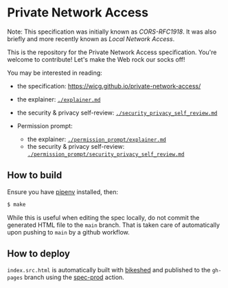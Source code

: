 
# Private Network Access

Note: This specification was initially known as *CORS-RFC1918*. It was also
briefly and more recently known as *Local Network Access*.

This is the repository for the Private Network Access specification. You're
welcome to contribute! Let's make the Web rock our socks off!

You may be interested in reading:

 - the specification: https://wicg.github.io/private-network-access/
 - the explainer:
   [`./explainer.md`](https://github.com/WICG/private-network-access/blob/master/explainer.md)
 - the security & privacy self-review:
   [`./security_privacy_self_review.md`](https://github.com/WICG/private-network-access/blob/master/security_privacy_self_review.md)

 - Permission prompt:
   - the explainer:
   [`./permission_prompt/explainer.md`](https://github.com/WICG/private-network-access/blob/master/permission_prompt/explainer.md)
   - the security & privacy self-review:
   [`./permission_prompt/security_privacy_self_review.md`](https://github.com/WICG/private-network-access/blob/master/permission_prompt/security_privacy_self_review.md)

## How to build

Ensure you have [pipenv](https://github.com/pypa/pipenv) installed, then:

```sh
$ make
```

While this is useful when editing the spec locally, do not commit the generated
HTML file to the `main` branch. That is taken care of automatically upon pushing
to `main` by a github workflow.

## How to deploy

`index.src.html` is automatically built with
[bikeshed](https://github.com/speced/bikeshed) and published to the `gh-pages`
branch using the [spec-prod](https://github.com/w3c/spec-prod) action.
